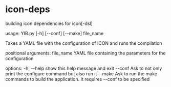 # icon-deps
building icon dependencies for icon[-dsl]


usage: YIB.py [-h] [--conf] [--make] file_name

Takes a YAML file with the configuration of ICON and runs the compilation

positional arguments:
  file_name   YAML file containing the parameters for the configuration

options:
  -h, --help  show this help message and exit
  --conf      Ask to not only print the configure command but also run it
  --make      Ask to run the make commands to build the application. It requires --conf to be specified

  
